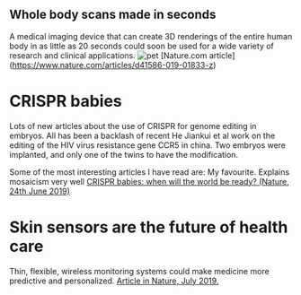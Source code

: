 ## Whole body scans made in seconds

A medical imaging device that can create 3D renderings of the entire human body in as little as 20 seconds could soon be used for a wide variety of research and clinical applications.
![pet](https://media.nature.com/w800/magazine-assets/d41586-019-01833-z/d41586-019-01833-z_16790248.jpg)
[Nature.com article] (https://www.nature.com/articles/d41586-019-01833-z)

# CRISPR babies

Lots of new articles about the use of CRISPR for genome editing in embryos. All has been a backlash of recent He Jiankui et al work on the editing of the HIV virus resistance gene CCR5 in china. Two embryos were implanted, and only one of the twins to have the modification.

Some of the most interesting articles I have read are:
My favourite. Explains mosaicism very well
[CRISPR babies: when will the world be ready? (Nature, 24th June 2019)](https://www.nature.com/articles/d41586-019-01906-z)

# Skin sensors are the future of health care

Thin, flexible, wireless monitoring systems could make medicine more predictive and personalized. [Article in Nature, July 2019.](https://www.nature.com/articles/d41586-019-02143-0)
